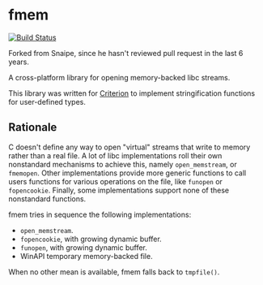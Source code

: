 # fmem

[![Build Status](https://img.shields.io/endpoint.svg?url=https%3A%2F%2Factions-badge.atrox.dev%2FKreijstal%2Ffmem%2Fbadge%3Fref%3Dmaster&style=plastic)](https://actions-badge.atrox.dev/Kreijstal/fmem/goto?ref=master)

Forked from Snaipe, since he hasn't reviewed pull request in the last 6 years.

A cross-platform library for opening memory-backed libc streams.

This library was written for [Criterion][criterion] to implement stringification functions for user-defined types.

## Rationale

C doesn't define any way to open "virtual" streams that write to memory rather than a real file. A lot of libc implementations roll their own nonstandard mechanisms to achieve this, namely `open_memstream`, or `fmemopen`. Other implementations provide more generic functions to call users functions for various operations on the file, like `funopen` or `fopencookie`. Finally, some implementations support none of these nonstandard functions.

fmem tries in sequence the following implementations:

* `open_memstream`.
* `fopencookie`, with growing dynamic buffer.
* `funopen`, with growing dynamic buffer.
* WinAPI temporary memory-backed file.

When no other mean is available, fmem falls back to `tmpfile()`.

[criterion]: https://github.com/Snaipe/Criterion
